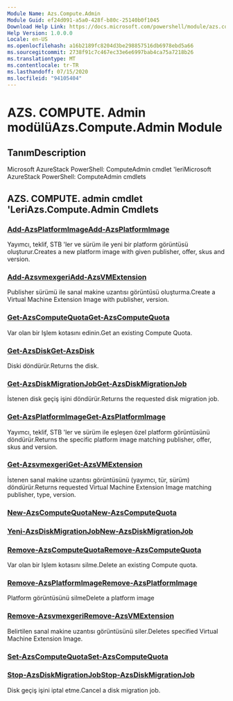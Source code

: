 ```yaml
---
Module Name: Azs.Compute.Admin
Module Guid: ef24d091-a5a0-428f-b80c-25140b0f1045
Download Help Link: https://docs.microsoft.com/powershell/module/azs.compute.admin
Help Version: 1.0.0.0
Locale: en-US
ms.openlocfilehash: a16b2189fc8204d3be298857516db6978ebd5a66
ms.sourcegitcommit: 2738f91c7c467ec33e6e6997bab4ca75a7218b26
ms.translationtype: MT
ms.contentlocale: tr-TR
ms.lasthandoff: 07/15/2020
ms.locfileid: "94105404"
---
```

# <span data-ttu-id="1b23f-101">AZS. COMPUTE. Admin modülü</span><span class="sxs-lookup"><span data-stu-id="1b23f-101">Azs.Compute.Admin Module</span></span>
## <span data-ttu-id="1b23f-102">Tanım</span><span class="sxs-lookup"><span data-stu-id="1b23f-102">Description</span></span>
<span data-ttu-id="1b23f-103">Microsoft AzureStack PowerShell: ComputeAdmin cmdlet 'leri</span><span class="sxs-lookup"><span data-stu-id="1b23f-103">Microsoft AzureStack PowerShell: ComputeAdmin cmdlets</span></span>

## <span data-ttu-id="1b23f-104">AZS. COMPUTE. admin cmdlet 'Leri</span><span class="sxs-lookup"><span data-stu-id="1b23f-104">Azs.Compute.Admin Cmdlets</span></span>
### [<span data-ttu-id="1b23f-105">Add-AzsPlatformImage</span><span class="sxs-lookup"><span data-stu-id="1b23f-105">Add-AzsPlatformImage</span></span>](Add-AzsPlatformImage.md)
<span data-ttu-id="1b23f-106">Yayımcı, teklif, STB 'ler ve sürüm ile yeni bir platform görüntüsü oluşturur.</span><span class="sxs-lookup"><span data-stu-id="1b23f-106">Creates a new platform image with given publisher, offer, skus and version.</span></span>

### [<span data-ttu-id="1b23f-107">Add-Azsvmexgeri</span><span class="sxs-lookup"><span data-stu-id="1b23f-107">Add-AzsVMExtension</span></span>](Add-AzsVMExtension.md)
<span data-ttu-id="1b23f-108">Publisher sürümü ile sanal makine uzantısı görüntüsü oluşturma.</span><span class="sxs-lookup"><span data-stu-id="1b23f-108">Create a Virtual Machine Extension Image with publisher, version.</span></span>

### [<span data-ttu-id="1b23f-109">Get-AzsComputeQuota</span><span class="sxs-lookup"><span data-stu-id="1b23f-109">Get-AzsComputeQuota</span></span>](Get-AzsComputeQuota.md)
<span data-ttu-id="1b23f-110">Var olan bir Işlem kotasını edinin.</span><span class="sxs-lookup"><span data-stu-id="1b23f-110">Get an existing Compute Quota.</span></span>

### [<span data-ttu-id="1b23f-111">Get-AzsDisk</span><span class="sxs-lookup"><span data-stu-id="1b23f-111">Get-AzsDisk</span></span>](Get-AzsDisk.md)
<span data-ttu-id="1b23f-112">Diski döndürür.</span><span class="sxs-lookup"><span data-stu-id="1b23f-112">Returns the disk.</span></span>

### [<span data-ttu-id="1b23f-113">Get-AzsDiskMigrationJob</span><span class="sxs-lookup"><span data-stu-id="1b23f-113">Get-AzsDiskMigrationJob</span></span>](Get-AzsDiskMigrationJob.md)
<span data-ttu-id="1b23f-114">İstenen disk geçiş işini döndürür.</span><span class="sxs-lookup"><span data-stu-id="1b23f-114">Returns the requested disk migration job.</span></span>

### [<span data-ttu-id="1b23f-115">Get-AzsPlatformImage</span><span class="sxs-lookup"><span data-stu-id="1b23f-115">Get-AzsPlatformImage</span></span>](Get-AzsPlatformImage.md)
<span data-ttu-id="1b23f-116">Yayımcı, teklif, STB 'ler ve sürüm ile eşleşen özel platform görüntüsünü döndürür.</span><span class="sxs-lookup"><span data-stu-id="1b23f-116">Returns the specific platform image matching publisher, offer, skus and version.</span></span>

### [<span data-ttu-id="1b23f-117">Get-Azsvmexgeri</span><span class="sxs-lookup"><span data-stu-id="1b23f-117">Get-AzsVMExtension</span></span>](Get-AzsVMExtension.md)
<span data-ttu-id="1b23f-118">İstenen sanal makine uzantısı görüntüsünü (yayımcı, tür, sürüm) döndürür.</span><span class="sxs-lookup"><span data-stu-id="1b23f-118">Returns requested Virtual Machine Extension Image matching publisher, type, version.</span></span>

### [<span data-ttu-id="1b23f-119">New-AzsComputeQuota</span><span class="sxs-lookup"><span data-stu-id="1b23f-119">New-AzsComputeQuota</span></span>](New-AzsComputeQuota.md)


### [<span data-ttu-id="1b23f-120">Yeni-AzsDiskMigrationJob</span><span class="sxs-lookup"><span data-stu-id="1b23f-120">New-AzsDiskMigrationJob</span></span>](New-AzsDiskMigrationJob.md)


### [<span data-ttu-id="1b23f-121">Remove-AzsComputeQuota</span><span class="sxs-lookup"><span data-stu-id="1b23f-121">Remove-AzsComputeQuota</span></span>](Remove-AzsComputeQuota.md)
<span data-ttu-id="1b23f-122">Var olan bir Işlem kotasını silme.</span><span class="sxs-lookup"><span data-stu-id="1b23f-122">Delete an existing Compute quota.</span></span>

### [<span data-ttu-id="1b23f-123">Remove-AzsPlatformImage</span><span class="sxs-lookup"><span data-stu-id="1b23f-123">Remove-AzsPlatformImage</span></span>](Remove-AzsPlatformImage.md)
<span data-ttu-id="1b23f-124">Platform görüntüsünü silme</span><span class="sxs-lookup"><span data-stu-id="1b23f-124">Delete a platform image</span></span>

### [<span data-ttu-id="1b23f-125">Remove-Azsvmexgeri</span><span class="sxs-lookup"><span data-stu-id="1b23f-125">Remove-AzsVMExtension</span></span>](Remove-AzsVMExtension.md)
<span data-ttu-id="1b23f-126">Belirtilen sanal makine uzantısı görüntüsünü siler.</span><span class="sxs-lookup"><span data-stu-id="1b23f-126">Deletes specified Virtual Machine Extension Image.</span></span>

### [<span data-ttu-id="1b23f-127">Set-AzsComputeQuota</span><span class="sxs-lookup"><span data-stu-id="1b23f-127">Set-AzsComputeQuota</span></span>](Set-AzsComputeQuota.md)


### [<span data-ttu-id="1b23f-128">Stop-AzsDiskMigrationJob</span><span class="sxs-lookup"><span data-stu-id="1b23f-128">Stop-AzsDiskMigrationJob</span></span>](Stop-AzsDiskMigrationJob.md)
<span data-ttu-id="1b23f-129">Disk geçiş işini iptal etme.</span><span class="sxs-lookup"><span data-stu-id="1b23f-129">Cancel a disk migration job.</span></span>

